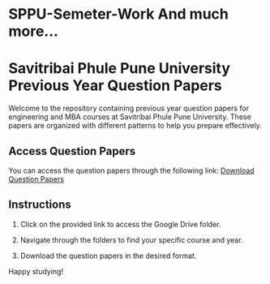 # SPPU-Semeter-Work And much more...
# Savitribai Phule Pune University Previous Year Question Papers

Welcome to the repository containing previous year question papers for engineering and MBA courses at Savitribai Phule Pune University. These papers are organized with different patterns to help you prepare effectively.

## Access Question Papers

You can access the question papers through the following link:
[Download Question Papers](https://drive.google.com/drive/u/0/mobile/folders/0Bz9C0ysJZ7PnMGZKeWcybUpXWGM?resourcekey=0-S2yaWXvAG7ObM_GC8LRNTQ)

## Instructions

1. Click on the provided link to access the Google Drive folder.

2. Navigate through the folders to find your specific course and year.

3. Download the question papers in the desired format.

Happy studying!

